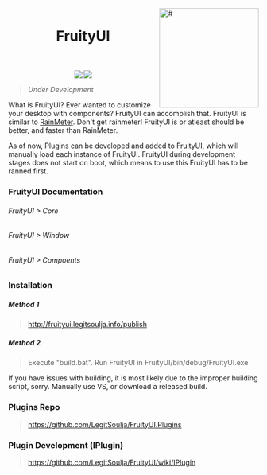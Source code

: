 <img align="right" width="200" height="auto"  alt='#' title='&copy;FruityUI' src="http://fruityui.legitsoulja.info/fruityui.png">

<p align='center' style='color:red'>
<h1 align='center' style='font-weight: bold'>FruityUI</h1>
<br/>
<p align='center'><img align='center' src="https://travis-ci.org/FruityUI/FruityUI.svg?branch=master">&nbsp;<img align='center' src="http://fruityui.legitsoulja.info/publish/version.php"></p>
</p>

> _Under Development_

What is FruityUI? Ever wanted to customize your desktop with components? FruityUI can accomplish that. FruityUI is similar to [RainMeter](https://www.rainmeter.net/). Don't get rainmeter! FruityUI is or atleast should be better, and faster than RainMeter. 

As of now, Plugins can be developed and added to FruityUI, which will manually load each instance of FruityUI. FruityUI during development stages does not start on boot, which means to use this FruityUI has to be ranned first.

### FruityUI Documentation

###### FruityUI > Core
###### FruityUI > Window
###### FruityUI > Compoents

### Installation
##### Method 1
> http://fruityui.legitsoulja.info/publish

##### Method 2
> Execute "build.bat". Run FruityUI in FruityUI/bin/debug/FruityUI.exe

If you have issues with building, it is most likely due to the improper building script, sorry. Manually use VS, or download a released build.

### Plugins Repo

> https://github.com/LegitSoulja/FruityUI.Plugins

### Plugin Development (IPlugin)

> https://github.com/LegitSoulja/FruityUI/wiki/IPlugin
